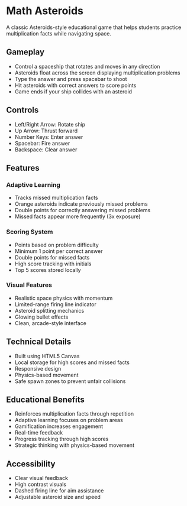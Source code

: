 # Math Asteroids

A classic Asteroids-style educational game that helps students practice multiplication facts while navigating space.

## Gameplay

- Control a spaceship that rotates and moves in any direction
- Asteroids float across the screen displaying multiplication problems
- Type the answer and press spacebar to shoot
- Hit asteroids with correct answers to score points
- Game ends if your ship collides with an asteroid

## Controls

- Left/Right Arrow: Rotate ship
- Up Arrow: Thrust forward
- Number Keys: Enter answer
- Spacebar: Fire answer
- Backspace: Clear answer

## Features

### Adaptive Learning
- Tracks missed multiplication facts
- Orange asteroids indicate previously missed problems
- Double points for correctly answering missed problems
- Missed facts appear more frequently (3x exposure)

### Scoring System
- Points based on problem difficulty
- Minimum 1 point per correct answer
- Double points for missed facts
- High score tracking with initials
- Top 5 scores stored locally

### Visual Features
- Realistic space physics with momentum
- Limited-range firing line indicator
- Asteroid splitting mechanics
- Glowing bullet effects
- Clean, arcade-style interface

## Technical Details

- Built using HTML5 Canvas
- Local storage for high scores and missed facts
- Responsive design
- Physics-based movement
- Safe spawn zones to prevent unfair collisions

## Educational Benefits

- Reinforces multiplication facts through repetition
- Adaptive learning focuses on problem areas
- Gamification increases engagement
- Real-time feedback
- Progress tracking through high scores
- Strategic thinking with physics-based movement

## Accessibility

- Clear visual feedback
- High contrast visuals
- Dashed firing line for aim assistance
- Adjustable asteroid size and speed
